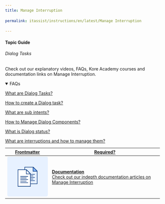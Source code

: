 ```yaml
---
title: Manage Interruption

permalink: itassist/instructions/en/latest/Manage Interruption

---
```


#### Topic Guide
###### Dialog Tasks

  Check out our explanatory videos, FAQs, Kore Academy courses and documentation links on Manage Interruption.

<details open>
  <summary>FAQs
  </summary>

  <a class="doc-link" target="_blank" href="https://developer.kore.ai/docs/bots/bot-builder-tool/dialog-task/dialog-tasks/">
 
  What are Dialog Tasks?

</a>

<a class="doc-link" target="_blank" href="https://developer.kore.ai/docs/bots/bot-builder-tool/dialog-task/dialog-tasks/#creating-a-dialog-task">
 
  How to create a Dialog task?

</a>


<a class="doc-link" target="_blank" href="https://developer.kore.ai/docs/bots/bot-builder-tool/dialog-task/working-with-the-user-intent-node/">
 
  What are sub intents?

</a>


<a class="doc-link" target="_blank" href="https://developer.kore.ai/docs/bots/bot-builder-tool/dialog-task/managing-dialogs/">

  How to Manage Dialog Components?

</a>

<a class="doc-link" target="_blank" href="https://developer.kore.ai/docs/bots/publish/publishing-bot/">

  What is Dialog status?

</a>

<a class="doc-link" target="_blank" href="https://developer.kore.ai/docs/bots/bot-intelligence/interruption-handling-context-switching-intents/">

  What are interruptions and how to manage them?

</a>

</details>

<a class="doc-link" target="_blank" href="https://developer.kore.ai/docs/bots/bot-intelligence/interruption-handling-context-switching-intents/">
 

| Frontmatter | Required? |
|-------------|-------------|
| ![alt text](images/docIcon.svg "Title") | **Documentation**  <br /> Check out our indepth documentation articles on Manage Interruption | 


</a>
